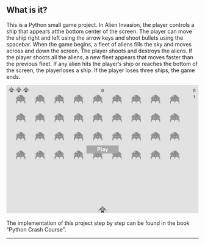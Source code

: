 ## What is it?

This is a Python small game project. In Alien Invasion, the player controls a ship that appears atthe bottom center of the screen. The player can move the ship right and left using the arrow keys and shoot bullets using the spacebar. When the game begins, a fleet of aliens fills the sky and moves across and down the screen. The player shoots and destroys the aliens. If the player shoots all the aliens, a new fleet appears that moves faster than the previous fleet. If any alien hits the player’s ship or reaches the bottom of the screen, the playerloses a ship. If the player loses three ships, the game ends.


![Project Screenshot](https://github.com/alv2r/alien-invasion/blob/master/images/project_screenshot.png)


The implementation of this project step by step can be found in the book "Python Crash Course".

---